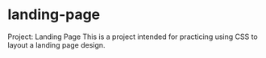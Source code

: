 # landing-page
Project: Landing Page
This is a project intended for practicing using CSS to layout a landing
page design.

